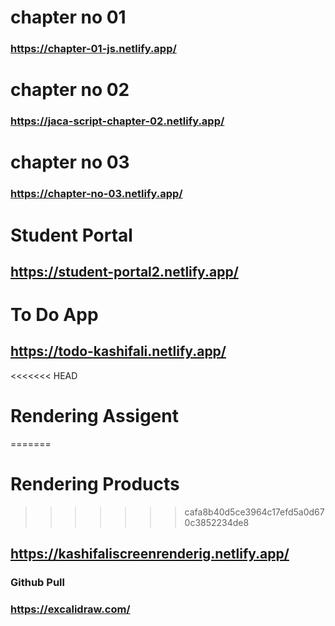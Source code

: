# chapter no 01
### https://chapter-01-js.netlify.app/


# chapter no 02
### https://jaca-script-chapter-02.netlify.app/

# chapter no 03
### https://chapter-no-03.netlify.app/

# Student Portal

## https://student-portal2.netlify.app/

# To Do App
## https://todo-kashifali.netlify.app/

<<<<<<< HEAD
# Rendering Assigent 
=======
# Rendering Products
>>>>>>> cafa8b40d5ce3964c17efd5a0d670c3852234de8
## https://kashifaliscreenrenderig.netlify.app/

### Github Pull
### https://excalidraw.com/
